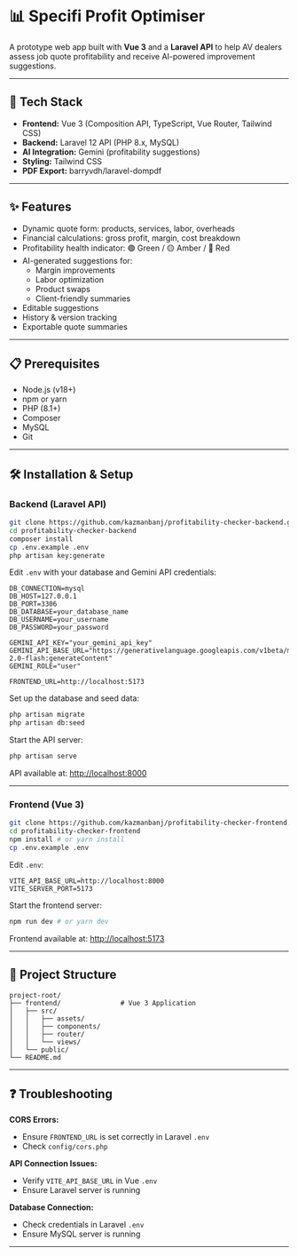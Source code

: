 # 📊 Specifi Profit Optimiser

A prototype web app built with **Vue 3** and a **Laravel API** to help AV dealers assess job quote profitability and receive AI-powered improvement suggestions.

---

## 🚀 Tech Stack

- **Frontend:** Vue 3 (Composition API, TypeScript, Vue Router, Tailwind CSS)
- **Backend:** Laravel 12 API (PHP 8.x, MySQL)
- **AI Integration:** Gemini (profitability suggestions)
- **Styling:** Tailwind CSS
- **PDF Export:** barryvdh/laravel-dompdf

---

## ✨ Features

- Dynamic quote form: products, services, labor, overheads
- Financial calculations: gross profit, margin, cost breakdown
- Profitability health indicator: 🟢 Green / 🟡 Amber / 🔴 Red
- AI-generated suggestions for:
  - Margin improvements
  - Labor optimization
  - Product swaps
  - Client-friendly summaries
- Editable suggestions
- History & version tracking
- Exportable quote summaries

---

## 📋 Prerequisites

- Node.js (v18+)
- npm or yarn
- PHP (8.1+)
- Composer
- MySQL
- Git

---

## 🛠️ Installation & Setup

### Backend (Laravel API)

```bash
git clone https://github.com/kazmanbanj/profitability-checker-backend.git
cd profitability-checker-backend
composer install
cp .env.example .env
php artisan key:generate
```

Edit `.env` with your database and Gemini API credentials:

```env
DB_CONNECTION=mysql
DB_HOST=127.0.0.1
DB_PORT=3306
DB_DATABASE=your_database_name
DB_USERNAME=your_username
DB_PASSWORD=your_password

GEMINI_API_KEY="your_gemini_api_key"
GEMINI_API_BASE_URL="https://generativelanguage.googleapis.com/v1beta/models/gemini-2.0-flash:generateContent"
GEMINI_ROLE="user"

FRONTEND_URL=http://localhost:5173
```

Set up the database and seed data:

```bash
php artisan migrate
php artisan db:seed
```

Start the API server:

```bash
php artisan serve
```

API available at: [http://localhost:8000](http://localhost:8000)

---

### Frontend (Vue 3)

```bash
git clone https://github.com/kazmanbanj/profitability-checker-frontend.git
cd profitability-checker-frontend
npm install # or yarn install
cp .env.example .env
```

Edit `.env`:

```env
VITE_API_BASE_URL=http://localhost:8000
VITE_SERVER_PORT=5173
```

Start the frontend server:

```bash
npm run dev # or yarn dev
```

Frontend available at: [http://localhost:5173](http://localhost:5173)

---

## 📁 Project Structure

```text
project-root/
├── frontend/               # Vue 3 Application
│   ├── src/
│   │   ├── assets/
│   │   ├── components/
│   │   ├── router/
│   │   └── views/
│   └── public/
└── README.md
```

---

## ❓ Troubleshooting

**CORS Errors:**
- Ensure `FRONTEND_URL` is set correctly in Laravel `.env`
- Check `config/cors.php`

**API Connection Issues:**
- Verify `VITE_API_BASE_URL` in Vue `.env`
- Ensure Laravel server is running

**Database Connection:**
- Check credentials in Laravel `.env`
- Ensure MySQL server is running

---

